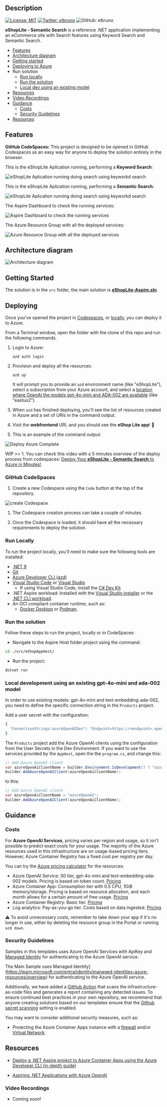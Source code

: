 ## Description

[![License: MIT](https://img.shields.io/badge/License-MIT-yellow.svg)](/LICENSE)
[![Twitter: elbruno](https://img.shields.io/twitter/follow/elbruno.svg?style=social)](https://twitter.com/elbruno)
![GitHub: elbruno](https://img.shields.io/github/followers/elbruno?style=social)

**eShopLite - Semantic Search** is a reference .NET application implementing an eCommerce site with Search features using Keyword Search and Semantic Search.

- [Features](#features)
- [Architecture diagram](#architecture-diagram)
- [Getting started](#getting-started)
- [Deploying to Azure](#deploying)
- Run solution
  - [Run locally](#run-locally)
  - [Run the solution](#run-the-solution)
  - [Local dev using an existing model](#local-development-using-an-existing-gpt-4o-model)
- [Resources](#resources)
- [Video Recordings](#video-recordings)
- [Guidance](#guidance)
  - [Costs](#costs)
  - [Security Guidelines](#security-guidelines)
- [Resources](#resources)

## Features

**GitHub CodeSpaces:** This project is designed to be opened in GitHub Codespaces as an easy way for anyone to deploy the solution entirely in the browser.

This is the eShopLite Aplication running, performing a **Keyword Search**:

![eShopLite Aplication running doing search using keyworkd search](./images/05eShopLite-SearchKeyWord.gif)

This is the eShopLite Aplication running, performing a **Semantic Search**:

![eShopLite Aplication running doing search using keyworkd search](./images/06eShopLite-SearchSemantic.gif)

The Aspire Dashboard to check the running services:

![Aspire Dashboard to check the running services](./images/10AzureResources.png)

The Azure Resource Group with all the deployed services:

![Azure Resource Group with all the deployed services](./images/15AspireDashboard.png)

## Architecture diagram

![Architecture diagram](./images/30Diagram.png)

## Getting Started

The solution is in the `src` folder, the main solution is **[eShopLite-Aspire.sln](./src/eShopLite-Aspire.sln)**.

## Deploying

Once you've opened the project in [Codespaces](#github-codespaces), or [locally](#run-locally), you can deploy it to Azure.

From a Terminal window, open the folder with the clone of this repo and run the following commands.

1. Login to Azure:

    ```shell
    azd auth login
    ```

1. Provision and deploy all the resources:

    ```shell
    azd up
    ```

    It will prompt you to provide an `azd` environment name (like "eShopLite"), select a subscription from your Azure account, and select a [location where OpenAI the models gpt-4o-mini and ADA-002 are available](https://azure.microsoft.com/explore/global-infrastructure/products-by-region/?products=cognitive-services&regions=all) (like "eastus2").

1. When `azd` has finished deploying, you'll see the list of resources created in Azure and a set of URIs in the command output.

1. Visit the **webfrontend** URI, and you should see the **eShop Lite app**! 🎉

1. This is an example of the command output:

![Deploy Azure Complete](./images/15DeployAzureComplete.png)

WIP >> 1. You can check this video with a 5 minutes overview of the deploy process from codespaces: [Deploy Your **eShopLite - Semantic Search** to Azure in Minutes!](https://youtu.be/rM0AdkoCWn0).

### GitHub CodeSpaces

1. Create a new  Codespace using the `Code` button at the top of the repository.

![create Codespace](./images/25CreateCodeSpace.png)

1. The Codespace creation process can take a couple of minutes.

1. Once the Codespace is loaded, it should have all the necessary requirements to deploy the solution.

### Run Locally

To run the project locally, you'll need to make sure the following tools are installed:

- [.NET 9](https://dotnet.microsoft.com/downloads/)
- [Git](https://git-scm.com/downloads)
- [Azure Developer CLI (azd)](https://aka.ms/install-azd)
- [Visual Studio Code](https://code.visualstudio.com/Download) or [Visual Studio](https://visualstudio.microsoft.com/downloads/)
  - If using Visual Studio Code, install the [C# Dev Kit](https://marketplace.visualstudio.com/items?itemName=ms-dotnettools.csdevkit)
- .NET Aspire workload:
    Installed with the [Visual Studio installer](https://learn.microsoft.com/en-us/dotnet/aspire/fundamentals/setup-tooling?tabs=windows&pivots=visual-studio#install-net-aspire) or the [.NET CLI workload](https://learn.microsoft.com/en-us/dotnet/aspire/fundamentals/setup-tooling?tabs=windows&pivots=visual-studio#install-net-aspire).
- An OCI compliant container runtime, such as:
  - [Docker Desktop](https://www.docker.com/products/docker-desktop/) or [Podman](https://podman.io/).

### Run the solution

Follow these steps to run the project, locally or in CodeSpaces:

- Navigate to the Aspire Host folder project using the command:

```bash
cd ./src/eShopAppHost/
```

- Run the project:

```bash
dotnet run
```

### Local development using an existing gpt-4o-mini and ada-002 model

In order to use existing models: gpt-4o-mini and text-embedding-ada-002, you need to define the specific connection string in the `Products` project.

Add a user secret with the configuration:

```bash
{
  "ConnectionStrings:azureOpenAIDev": "Endpoint=https://<endpoint>.openai.azure.com/;Key=<key>;"
}
```

The `Products` project add the Azure OpenAI clients using the configuration from the User Secrets in the Dev Environment. If you want to use the services provided by the `AppHost`, open the the `program.cs`, and change this:

```csharp
// Add Azure OpenAI client
var azureOpenAiClientName = builder.Environment.IsDevelopment() ? "azureOpenAIDev" : "azureOpenAI";
builder.AddAzureOpenAIClient(azureOpenAiClientName);
```

to this:

```csharp
// Add Azure OpenAI client
var azureOpenAiClientName = "azureOpenAI";
builder.AddAzureOpenAIClient(azureOpenAiClientName);
```

## Guidance

### Costs

For **Azure OpenAI Services**, pricing varies per region and usage, so it isn't possible to predict exact costs for your usage.
The majority of the Azure resources used in this infrastructure are on usage-based pricing tiers.
However, Azure Container Registry has a fixed cost per registry per day.

You can try the [Azure pricing calculator](https://azure.com/e/2176802ea14941e4959eae8ad335aeb5) for the resources:

- Azure OpenAI Service: S0 tier, gpt-4o-mini and text-embedding-ada-002 models. Pricing is based on token count. [Pricing](https://azure.microsoft.com/pricing/details/cognitive-services/openai-service/)
- Azure Container App: Consumption tier with 0.5 CPU, 1GiB memory/storage. Pricing is based on resource allocation, and each month allows for a certain amount of free usage. [Pricing](https://azure.microsoft.com/pricing/details/container-apps/)
- Azure Container Registry: Basic tier. [Pricing](https://azure.microsoft.com/pricing/details/container-registry/)
- Log analytics: Pay-as-you-go tier. Costs based on data ingested. [Pricing](https://azure.microsoft.com/pricing/details/monitor/)

⚠️ To avoid unnecessary costs, remember to take down your app if it's no longer in use, either by deleting the resource group in the Portal or running `azd down`.

### Security Guidelines

Samples in this templates uses Azure OpenAI Services with ApiKey and [Managed Identity](https://learn.microsoft.com/entra/identity/managed-identities-azure-resources/overview) for authenticating to the Azure OpenAI service.

The Main Sample uses Managed Identity](https://learn.microsoft.com/entra/identity/managed-identities-azure-resources/overview) for authenticating to the Azure OpenAI service.

Additionally, we have added a [GitHub Action](https://github.com/microsoft/security-devops-action) that scans the infrastructure-as-code files and generates a report containing any detected issues. To ensure continued best practices in your own repository, we recommend that anyone creating solutions based on our templates ensure that the [Github secret scanning](https://docs.github.com/code-security/secret-scanning/about-secret-scanning) setting is enabled.

You may want to consider additional security measures, such as:

- Protecting the Azure Container Apps instance with a [firewall](https://learn.microsoft.com/azure/container-apps/waf-app-gateway) and/or [Virtual Network](https://learn.microsoft.com/azure/container-apps/networking?tabs=workload-profiles-env%2Cazure-cli).

## Resources

- [Deploy a .NET Aspire project to Azure Container Apps using the Azure Developer CLI (in-depth guide)](https://learn.microsoft.com/dotnet/aspire/deployment/azure/aca-deployment-azd-in-depth)

- [Aspiring .NET Applications with Azure OpenAI](https://learn.microsoft.com/shows/azure-developers-dotnet-aspire-day-2024/aspiring-dotnet-applications-with-azure-openai)

### Video Recordings

- Coming soon!
